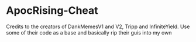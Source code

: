 # ApocRising-Cheat
Credits to the creators of DankMemesV1 and V2, Tripp and InfiniteYield. Use some of their code as a base and basically rip their guis into my own
